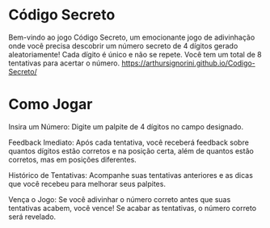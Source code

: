 # Código Secreto
Bem-vindo ao jogo Código Secreto, um emocionante jogo de adivinhação onde você precisa descobrir um número secreto de 4 dígitos gerado aleatoriamente! Cada dígito é único e não se repete. Você tem um total de 8 tentativas para acertar o número.
https://arthursignorini.github.io/Codigo-Secreto/

# Como Jogar

Insira um Número: Digite um palpite de 4 dígitos no campo designado.

Feedback Imediato: Após cada tentativa, você receberá feedback sobre quantos dígitos estão corretos e na posição certa, além de quantos estão corretos, mas em posições diferentes.

Histórico de Tentativas: Acompanhe suas tentativas anteriores e as dicas que você recebeu para melhorar seus palpites.

Vença o Jogo: Se você adivinhar o número correto antes que suas tentativas acabem, você vence! Se acabar as tentativas, o número correto será revelado.
